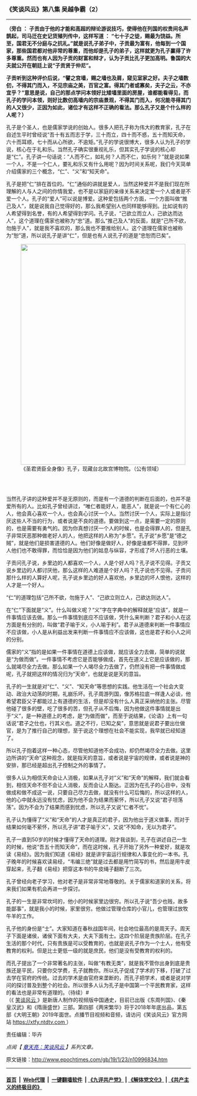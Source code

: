 ### 《笑谈风云》第八集 吴越争霸（2）
------------------------

<p>
 <strong>
  （旁白
 </strong>
 <strong>
  ：
 </strong>
 <strong>
  子贡由于他的才能和高超的辩论游说技巧，使得他在列国的权贵间名声鹊起，司马迁在史记货殖列传中，这样写道
 </strong>
 <strong>
  ：
 </strong>
 <strong>
  “七十子之徒，赐最为饶益。所至，国君无不分庭与之抗礼。”就是说孔子弟子中，子贡最为富有，他每到一个国家，那些国君都对他非常的尊重，而他却是孔子的弟子，这样就更为孔子赢得了许多尊重。然而也有人因为子贡的财富和辩才，认为子贡比孔子更加高明。鲁国的大夫就公开在朝廷上说“子贡贤于仲尼”。
 </strong>
</p>
<p>
 <strong>
  子贡听到这种评价后说，“譬之宫墙，赐之墙也及肩，窥见室家之好。夫子之墙数仞，不得其门而入，不见宗庙之美，百官之富。得其门者或寡矣，夫子之云，不亦宜乎？”意思是说，自己的那点学问本领好比矮墙里面的房屋，谁都能看得见，而孔子的学问本领，则好比数仞高墙内的宗庙景观，不得其门而入，何况能寻得其门的人又很少，正因为如此，诸位才有这样不正确的看法。那么孔子又是个什么样的人呢？）
 </strong>
</p>
<p>
 孔子是个圣人，也是儒家学说的创始人。很多人把孔子称为伟大的教育家，孔子在自述生平时曾经说“吾十有五而志于学，三十而立，四十而不惑，五十而知天命，六十而耳顺，七十而从心所欲，不逾矩。”孔子的学说很博大，很多人认为孔子的学说，核心在于礼和乐。当然孔子确实很重视礼乐，但其实孔子学说的核心却是“仁”。孔子讲一句话说：“人而不仁，如礼何？人而不仁，如乐何？”就是说如果一个人，不是一个仁人，要礼和乐又有什么用呢？因为时间关系呢，我们今天简单介绍儒家的三个概念，“仁”、“义”和“知天命”。
</p>
<p>
 孔子是把“仁”排在首位的。“仁”通俗的讲就是爱人，当然这种爱并不是我们现在所理解的人与人之间的你情我爱，也不是以家庭的亲缘关系来决定爱一个人或者是不爱一个人。孔子的“爱人”可以说是博爱。这种爱包括两个方面，一个方面叫做“推己及人”，就是说我自己觉得好的，那么我希望别人也同样能够得到。比如说有的人希望得到名誉，有的人希望得到学问。孔子说，“己欲立而立人，己欲达而达人”，这个道理在儒家也被称为“忠”道。那么“推己及人”的反面，就是“己所不欲，勿施于人”，就是我不喜欢的，那么我也不要推给别人。这个道理在儒家也被称为“恕”道，所以说孔子是讲“仁”，但是也有人说孔子的道是“忠恕而已矣”。
</p>
<figure class="wp-caption aligncenter" id="attachment_10996901" style="width: 449px">
 <a href="http://i.epochtimes.com/assets/uploads/2019/01/1901231032191456.jpg">
  <img alt="" class="wp-image-10996901" height="600" src="http://i.epochtimes.com/assets/uploads/2019/01/1901231032191456.jpg" width="449"/>
 </a>
 <br/><figcaption class="wp-caption-text">
  《圣君贤臣全身像》孔子，现藏台北故宫博物院。（公有领域）
 </figcaption><br/>
</figure><br/>
<p>
 当然孔子讲的这种爱并不是无原则的，而是有一个道德的判断在后面的，也并不是爱所有的人。比如孔子曾经讲过，“唯仁者能好人，能恶人”，就是说一个有仁心的人，他会真心喜欢一个人，也会真心讨厌一个人。当然讨厌一个人，实际上是指讨厌这些人不当的行为，或者说是不良的道德。要做到这一点，是需要一定的原则的，也是需要有勇气的。因为你真想讨厌一个人的时候，也是会得罪人的，但是孔子非常厌恶那种做老好人的人，他把这样的人称为“乡愿”。孔子说“乡愿”是“德之贼”，就是他们是损害道德的人。他们好像是做好人，好像是谁都不得罪，见到坏人他们也不敢得罪，而恰恰是因为他们的姑息与纵容，才形成了坏人行恶的土壤。
</p>
<p>
 子贡问孔子说，乡里边的人都喜欢一个人，人是个好人吗？孔子说不见得。子贡又说乡里边的人都讨厌他，那么这样的人难道是个好人吗？孔子说也不见得。子贡问那什么样的人算好人呢，孔子说乡里边的好人喜欢他，乡里边的坏人恨他，这样的人才是一个好人。
</p>
<p>
 “仁”的道理包括“己所不欲，勿施于人”、“己欲立则立人，己欲达则达人”。
</p>
<p>
 在“仁”下面就是“义”。什么叫做义呢？“义”字在字典中的解释就是“应该”，就是一件事情应该去做。那么一件事情到底应不应该做，凭什么来判断？君子和小人在这方面是有分别的，叫做“君子喻于义，小人喻于利”。君子从道德来判断一件事情应不应该做，小人是从利益出发来判断一件事情应不应该做，这也是君子和小人之间的分别。
</p>
<p>
 儒家的“义”指的是如果一件事情在道德上应该做，就应该全力去做，简单的说就是“为做而做”。一件事情不考虑它是否能够做成，首先在道义上它是应该做的，那么就竭尽全力去做。那么如果一个人竭尽全力去做了，仍然没有把一件事情做成呢，孔子就把这样的情况归为“天命”，也就是说是天的意旨。
</p>
<p>
 孔子的一生就是对“仁”、“义”、“知天命”等思想的实践。他生活在一个社会大变动、政治大动荡的时期，礼崩乐坏。孔子周游列国，像苏格拉底一样逢人必谈，他希望君臣父子都能过上有道德的生活，但是却没有什么人真正采纳他的主张。尽管他碰了很多的壁，吃了很多的苦，但孔子从不后悔，因为他做这件事情就是出于“义”，是一种道德上的考虑，是“为做而做”，而至于说结果，《论语》上有一句话说“君子之仕也，行其义也。道之不行，已知之矣”，意思就是说君子要出仕做官，是为了推行自己的理想，至于说这个理想在社会不能实现，我早就已经知道了。
</p>
<p>
 所以孔子抱着这样一种心态，尽管他知道他不会成功，却仍然竭尽全力去做。这里边所讲的“天命”这种观念，就是指天的意旨，或者说是宇宙的规律，或者说是神的安排，那已经是超出孔子控制之外的事情了。
</p>
<p>
 很多人认为相信天命会让人消极，如果从孔子对“义”和“天命”的解释，我们就会看到，相信天命不但不会让人消极，反而会让人豁达。正因为在孔子的心目中，没有做成和做不成这一说，只要自己尽力去做，就没有什么可后悔的，所以这样的人，他的心中就永远没有忧虑，因为他不会为结果而萦怀，所以孔子又说“君子坦荡荡”。因为不会为了结果而感到忧虑，所以孔子又说“仁者不忧”。
</p>
<p>
 孔子认为懂得了“义”和“天命”的人才是真正的君子，因为他出于道义做事，而对于结果如何毫不萦怀，所以孔子讲“君子喻于义”，又说“不知命，无以为君子”。
</p>
<p>
 孔子一直到50岁的时候才懂得了天命的道理。刚才我谈到，孔子在讲述自己一生的时候，他说“吾五十而知天命”，而在这时候，孔子开始了另外一种爱好，就是攻读《易经》。因为我们知道《易经》就是讲宇宙运行规律和人事变化的一本书。孔子晚年的时候喜欢读易经，“韦编三绝”就是过去都是用竹简写的书，然后是用牛皮穿起来，孔子翻《易经》把穿这本书的牛皮绳子翻断了三次。
</p>
<p>
 孔子曾经向老子学习，他对老子是非常非常地尊敬的。关于儒家和道家的关系，将来我们如果有机会再进一步探讨。
</p>
<p>
 孔子的一生是非常坎坷的，他小的时候家里边很穷。所以孔子说“吾少也贱，故多能鄙事”，就是我小的时候，家里很穷。他做过管理仓库的小官儿，也管理过放牧牛羊的工作。
</p>
<p>
 孔子他的身份是“士”。大家知道在春秋战国年间，社会地位最高的是周天子。周天子下面是诸侯，诸侯下面有大夫，大夫下面有士。这四个阶层是贵族阶层。在孔子生活的那个时代，只有贵族是可以受教育的，也就是说孔子作为一个士人，他有受教育的权利。但是比士更低一级的就是庶民，他们是没有受教育的权利的。
</p>
<p>
 而孔子提出了一个非常著名的主张，叫做“有教无类”，就是我不管你出身到底是贵族还是平民，只要你交学费，孔子就教你。所以孔子促成了学术的下移，打破了过去学在官府的传统。过去的学术是由官府来垄断的，而孔子把学术，或者是说对学问的探讨普及到整个的社会。所以很多人认为孔子是中国第一个平民教育家，这样的看法也是非常有道理的。（待续）#
 <br/>
 （《
 <a href="http://www.epochtimes.com/gb/tag/%E7%AC%91%E8%B0%88%E9%A3%8E%E4%BA%91.html">
  笑谈风云
 </a>
 》是新唐人制作的视频版中国通史，目前已出版《东周列国》、《秦皇汉武》和《隋唐盛世》三部。第四部《两宋繁华》将于2018年年底出品，第五部《大明王朝》2019年面世。点播节目视频和音频，请访问《笑谈风云》官方网站
 <a href="https://xtfy.ntdtv.com" rel="noopener noreferrer" target="_blank">
  https://xtfy.ntdtv.com
 </a>
 ）
</p>
<p>
 责任编辑：毕卉
</p>
<p>
 <em>
  点阅【
  <span style="color: #000080;">
   <a href="http://www.epochtimes.com/gb/tag/%E7%AB%A0%E5%A4%A9%E4%BA%AE%EF%BC%9A%E7%AC%91%E8%AB%87%E9%A2%A8%E9%9B%B2.html" style="color: #000080;">
    章天亮：笑谈风云
   </a>
  </span>
  】系列文章。
 </em>
</p>

原文链接：http://www.epochtimes.com/gb/19/1/23/n10996834.htm


------------------------
#### [首页](https://github.com/gfw-breaker/banned-news/blob/master/README.md) &nbsp;|&nbsp; [Web代理](https://github.com/labour-camp/helloworld) &nbsp;|&nbsp; [一键翻墙软件](https://github.com/gfw-breaker/nogfw/blob/master/README.md) &nbsp;| [《九评共产党》](https://github.com/gfw-breaker/9ping.md/blob/master/README.md#九评之一评共产党是什么) | [《解体党文化》](https://github.com/gfw-breaker/jtdwh.md/blob/master/README.md) | [《共产主义的终极目的》](https://github.com/gfw-breaker/gczydzjmd.md/blob/master/README.md)

